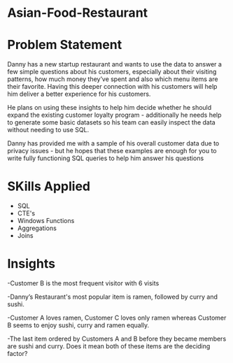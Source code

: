 # Asian-Food-Restaurant

<h1>Problem Statement</h1>

Danny has a new startup restaurant and wants to use the data to answer a few simple questions about his customers, especially about their visiting patterns, how much money they’ve spent and also which menu items are their favorite. Having this deeper connection with his customers will help him deliver a better experience for his customers.

He plans on using these insights to help him decide whether he should expand the existing customer loyalty program - additionally he needs help to generate some basic datasets so his team can easily inspect the data without needing to use SQL.

Danny has provided me with a sample of his overall customer data due to privacy issues - but he hopes that these examples are enough for you to write fully functioning SQL queries to help him answer his questions

<h1>SKills Applied</h1>
<ul>
  <li> SQL </li>
  <li> CTE's </li>
  <li> Windows Functions </li>
  <li> Aggregations </li>
  <li> Joins </li>
</ul>

<h1>Insights</h1>

-Customer B is the most frequent visitor with 6 visits 

-Danny’s Restaurant's most popular item is ramen, followed by curry and sushi.

-Customer A loves ramen, Customer C loves only ramen whereas Customer B seems to enjoy sushi, curry and ramen equally.

-The last item ordered by Customers A and B before they became members are sushi and curry. Does it mean both of these items are the deciding factor?

